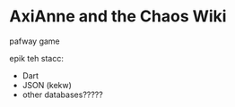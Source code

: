 # AxiAnne and the Chaos Wiki

pafway game

epik teh stacc:
- Dart
- JSON (kekw)
- other databases?????